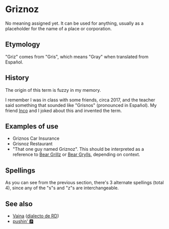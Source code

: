 # Griznoz
No meaning assigned yet. It can be used for anything, usually as a placeholder for the name of a place or corporation.

## Etymology
"Griz" comes from "Gris", which means "Gray" when translated from Español.

## History
The origin of this term is fuzzy in my memory.

I remember I was in class with some friends, circa 2017, and the teacher said something that sounded like "Grisnos" (pronounced in Español). My friend [Inco](https://soundcloud.com/1ncomusic) and I joked about this and invented the term.

## Examples of use
- Griznos Car Insurance
- Grisnoz Restaurant
- "That one guy named Griznoz". This should be interpreted as a reference to [Bear Grillz](https://en.wikipedia.org/wiki/Bear_Grillz) or [Bear Grylls](https://en.wikipedia.org/wiki/Bear_Grylls), depending on context.

## Spellings
As you can see from the previous section, there's 3 alternate spellings (total 4), since any of the "s"s and "z"s are interchangeable.

## See also
- [Vaina](https://wikidominicana.com/vaina) ([dialecto de RD](https://es.wikipedia.org/wiki/Espa%C3%B1ol_dominicano))
- [pushin' 🅿️](https://en.m.wikipedia.org/wiki/Pushin_P)
